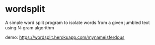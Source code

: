 # wordsplit
A simple word split program to isolate words from a given jumbled text using N-gram algorithm

demo: https://wordsplit.herokuapp.com/mynameisferdous
